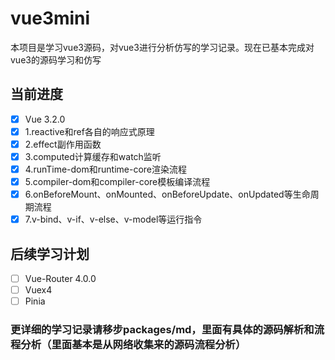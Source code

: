# vue3mini
本项目是学习vue3源码，对vue3进行分析仿写的学习记录。现在已基本完成对vue3的源码学习和仿写

## 当前进度
- [x] Vue 3.2.0
- [x] 1.reactive和ref各自的响应式原理
- [x] 2.effect副作用函数
- [x] 3.computed计算缓存和watch监听
- [x] 4.runTime-dom和runtime-core渲染流程
- [x] 5.compiler-dom和compiler-core模板编译流程
- [x] 6.onBeforeMount、onMounted、onBeforeUpdate、onUpdated等生命周期流程
- [x] 7.v-bind、v-if、v-else、v-model等运行指令
## 后续学习计划
- [ ] Vue-Router 4.0.0
- [ ] Vuex4
- [ ] Pinia

### 更详细的学习记录请移步packages/md，里面有具体的源码解析和流程分析（里面基本是从网络收集来的源码流程分析）